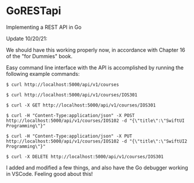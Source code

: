# GoRESTapi
 Implementing a REST API in Go 

 Update 10/20/21: 

 We should have this working properly now, in accordance with Chapter 16 of the "for Dummies" book. 

 Easy command line interface with the API is accomplished by running the following example commands:

 ```
$ curl http://localhost:5000/api/v1/courses

$ curl http://localhost:5000/api/v1/courses/IOS301

$ curl -X GET http://localhost:5000/api/v1/courses/IOS301

$ curl -H "Content-Type:application/json" -X POST http://localhost:5000/api/v1/courses/IOS102 -d "{\"title\":\"SwiftUI Programming\"}"

$ curl -H "Content-Type:application/json" -X PUT http://localhost:5000/api/v1/courses/IOS102 -d "{\"title\":\"SwiftUI2 Programming\"}"

$ curl -X DELETE http://localhost:5000/api/v1/courses/IOS301
```

I added and modified a few things, and also have the Go debugger working in VSCode. Feeling good about this! 
